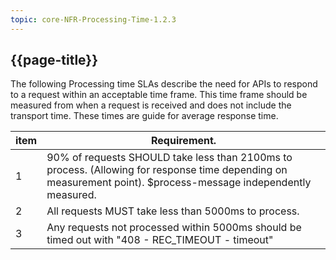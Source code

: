 ```yaml
---
topic: core-NFR-Processing-Time-1.2.3
---
```



## {{page-title}}

The following Processing time SLAs describe the need for APIs to respond to a request within an acceptable time frame. This time frame should be measured from when a request is received and does not include the transport time.
These times are guide for average response time.

| item | Requirement.                                                                                                                                                   |
|------|----------------------------------------------------------------------------------------------------------------------------------------------------------------|
| 1    | 90% of requests SHOULD take less than 2100ms to process. (Allowing for response time depending on measurement point). $process-message independently measured. |
| 2    | All requests MUST take less than 5000ms to process.                                                                                                            |
| 3    | Any requests not processed within 5000ms should be timed out with "408 - REC_TIMEOUT - timeout"                                                    